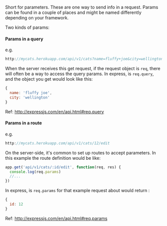 Short for parameters. These are one way to send info in a request.
Params can be found in a couple of places and might be named differently depending on your framework.

Two kinds of params:

#### Params in a query 

e.g.

```js
http://mycats.herokuapp.com/api/v1/cats?name=fluffy+joe&city=wellington
```

When the server receives this get request, if the request object is `req`, there will often be a way to access the query params.
In express, is `req.query`, and the object you get would look like this: 

```js
{
  name: 'fluffy joe',
  city: 'wellington'
}
```

Ref: http://expressjs.com/en/api.html#req.query

#### Params in a route 

e.g. 

```js
http://mycats.herokuapp.com/api/v1/cats/12/edit
```

On the server-side, it's common to set up routes to accept parameters.
In this example the route definition would be like:

```js
app.get('api/v1/cats/:id/edit', function(req, res) {
  console.log(req.params)
  //...
})
```

In express, is `req.params` for that example request about would return : 

```js
{ 
  id: 12
}
```

Ref: http://expressjs.com/en/api.html#req.params
